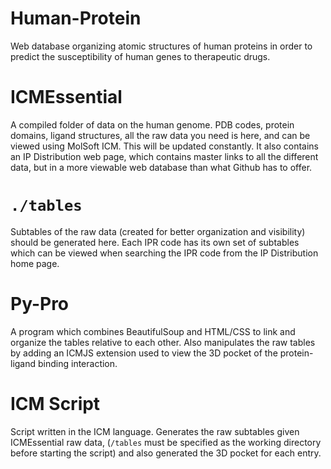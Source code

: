 # Human-Protein
Web database organizing atomic structures of human proteins in order to predict the susceptibility of human genes to therapeutic drugs.

# ICMEssential
A compiled folder of data on the human genome. PDB codes, protein domains, ligand structures, all the raw data you need is here, and can be viewed using MolSoft ICM. This will be updated constantly. It also contains an IP Distribution web page, which contains master links to all the different data, but in a more viewable web database than what Github has to offer. 

# ```./tables```
Subtables of the raw data (created for better organization and visibility) should be generated here. Each IPR code has its own set of subtables which can be viewed when searching the IPR code from the IP Distribution home page.

# Py-Pro
A program which combines BeautifulSoup and HTML/CSS to link and organize the tables relative to each other. Also manipulates the raw tables by adding an ICMJS extension used to view the 3D pocket of the protein-ligand binding interaction.

# ICM Script
Script written in the ICM language. Generates the raw subtables given ICMEssential raw data, (```/tables``` must be specified as the working directory before starting the script) and also generated the 3D pocket for each entry.

